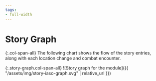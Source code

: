 ```yaml
---
tags:
- full-width
---
```


# Story Graph

{:.col-span-all}
The following chart shows the flow of the story entries, along with each location change and combat encounter.

<!-- +template story-graph-files story/iaso story-graph-plantuml -->

{:.story-graph.col-span-all}
![Story graph for the module]({{ "/assets/img/story-iaso-graph.svg" | relative_url }})

<!-- -template story-graph-files story/iaso story-graph-plantuml -->
